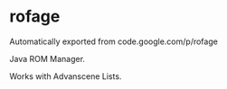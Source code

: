 # rofage
Automatically exported from code.google.com/p/rofage

Java ROM Manager.

Works with Advanscene Lists.

